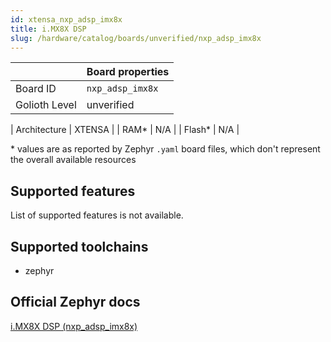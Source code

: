 ```yaml
---
id: xtensa_nxp_adsp_imx8x
title: i.MX8X DSP
slug: /hardware/catalog/boards/unverified/nxp_adsp_imx8x
---
```


[//]: # (This is an auto-generated file, do not edit! Changes to it will be lost upon re-generation)



|                | Board properties     |
| -------------  | -------------------- |
| Board ID       | `nxp_adsp_imx8x` |
| Golioth Level  | unverified       |

| Architecture   | XTENSA |
| RAM*           | N/A |
| Flash*         | N/A |

\* values are as reported by Zephyr `.yaml` board files, which don't represent the overall available resources



## Supported features

List of supported features is not available.

## Supported toolchains

* zephyr

## Official Zephyr docs

[i.MX8X DSP (nxp_adsp_imx8x)](https://docs.zephyrproject.org/latest/boards/xtensa/nxp_adsp_imx8x/doc/index.html)
